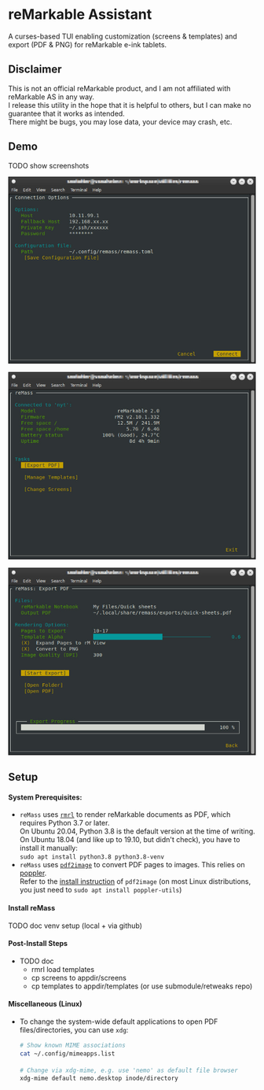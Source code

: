 # reMarkable Assistant
A curses-based TUI enabling customization (screens &amp; templates) and export (PDF &amp; PNG) for reMarkable e-ink tablets.

## Disclaimer
This is not an official reMarkable product, and I am not affiliated with reMarkable AS in any way.  
I release this utility in the hope that it is helpful to others, but I can make no guarantee that it works as intended.  
There might be bugs, you may lose data, your device may crash, etc.

## Demo
TODO show screenshots

![Connection dialog](https://github.com/snototter/remass/blob/master/screenshots/startup.jpg?raw=true "Connection dialog")

![Main form](https://github.com/snototter/remass/blob/master/screenshots/main.jpg?raw=true "Main form")

![Export form](https://github.com/snototter/remass/blob/master/screenshots/export.jpg?raw=true "Export form")

## Setup
#### System Prerequisites:
* `reMass` uses [`rmrl`](https://github.com/rschroll/rmrl) to render reMarkable documents as PDF, which requires Python 3.7 or later.  
  On Ubuntu 20.04, Python 3.8 is the default version at the time of writing.  
  On Ubuntu 18.04 (and like up to 19.10, but didn't check), you have to install it manually:  
  `sudo apt install python3.8 python3.8-venv`
* `reMass` uses [`pdf2image`](https://pypi.org/project/pdf2image/) to convert PDF pages to images. This relies on [poppler](https://poppler.freedesktop.org/).  
   Refer to the [install instruction](https://pypi.org/project/pdf2image/) of `pdf2image` (on most Linux distributions, you just need to `sudo apt install poppler-utils`)

#### Install reMass
TODO doc venv setup (local + via github)

#### Post-Install Steps
* TODO doc
  * rmrl load templates
  * cp screens to appdir/screens
  * cp templates to appdir/templates (or use submodule/retweaks repo)


#### Miscellaneous (Linux)
* To change the system-wide default applications to open PDF files/directories, you can use `xdg`:
  ```bash
  # Show known MIME associations
  cat ~/.config/mimeapps.list 

  # Change via xdg-mime, e.g. use 'nemo' as default file browser
  xdg-mime default nemo.desktop inode/directory
  ```
